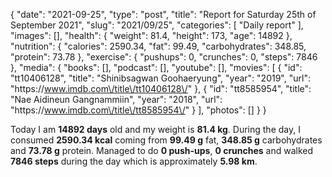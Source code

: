 {
    "date": "2021-09-25",
    "type": "post",
    "title": "Report for Saturday 25th of September 2021",
    "slug": "2021\/09\/25",
    "categories": [
        "Daily report"
    ],
    "images": [],
    "health": {
        "weight": 81.4,
        "height": 173,
        "age": 14892
    },
    "nutrition": {
        "calories": 2590.34,
        "fat": 99.49,
        "carbohydrates": 348.85,
        "protein": 73.78
    },
    "exercise": {
        "pushups": 0,
        "crunches": 0,
        "steps": 7846
    },
    "media": {
        "books": [],
        "podcast": [],
        "youtube": [],
        "movies": [
            {
                "id": "tt10406128",
                "title": "Shinibsagwan Goohaeryung",
                "year": "2019",
                "url": "https:\/\/www.imdb.com\/title\/tt10406128\/"
            },
            {
                "id": "tt8585954",
                "title": "Nae Aidineun Gangnammiin",
                "year": "2018",
                "url": "https:\/\/www.imdb.com\/title\/tt8585954\/"
            }
        ],
        "photos": []
    }
}

Today I am <strong>14892 days</strong> old and my weight is <strong>81.4 kg</strong>. During the day, I consumed <strong>2590.34 kcal</strong> coming from <strong>99.49 g</strong> fat, <strong>348.85 g</strong> carbohydrates and <strong>73.78 g</strong> protein. Managed to do <strong>0 push-ups</strong>, <strong>0 crunches</strong> and walked <strong>7846 steps</strong> during the day which is approximately <strong>5.98 km</strong>.